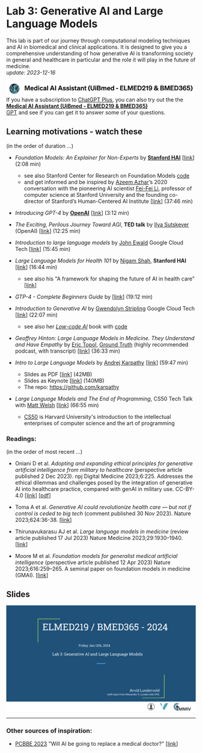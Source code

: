 # Lab 3: Generative AI and Large Language Models

This lab is part of our journey through computational modeling techniques and AI in biomedical and clinical applications. It is designed to give you a comprehensive understanding of how generative AI is transforming society in general and healthcare in particular and the role it will play in the future of medicine.<br>  _update: 2023-12-16_


<!-- ![img](../assets/GPT-MedAI.png)<br> -->
<img src="../assets/GPT-MedAI.png" width="600"><br>
If you have a subscription to [ChatGPT Plus](https://openai.com/blog/chatgpt-plus), you can also try out the the [**Medical AI Assistant (UiBmed - ELMED219 & BMED365)**](https://chat.openai.com/g/g-d90dfN17H-medical-ai-assistant-uibmed-elmed219-bmed365) <br> [GPT](https://openai.com/blog/introducing-gpts) and see if you can get it to answer some of your questions.

## Learning motivations - watch these
(in the order of duration ...)

- _Foundation Models: An Explainer for Non-Experts_ by [**Stanford HAI**](https://crfm.stanford.edu) [[link](https://youtu.be/kK3NmQT241w)] (2:08 min)
   - see also Stanford Center for Research on Foundation Models [code](https://github.com/stanford-crfm)
   - and get informed and be inspired by [Azeem Azhar](https://www.linkedin.com/in/azhar/?originalSubdomain=uk)’s 2020 conversation with the pioneering AI scientist [Fei-Fei Li](https://en.wikipedia.org/wiki/Fei-Fei_Li), professor of computer science at Stanford University and the founding co-director of Stanford’s Human-Centered AI Institute [[link](https://hbr.org/podcast/2023/11/azeems-picks-the-promise-of-ai-with-fei-fei-li)] (37:46 min)

- _Introducing GPT-4_ by [**OpenAI**](https://openai.com) [[link](https://www.youtube.com/watch?v=--khbXchTeE)] (3:12 min)
  
- _The Exciting, Perilous Journey Toward AGI_, **TED talk** by [Ilya Sutskever](https://en.wikipedia.org/wiki/Ilya_Sutskever) (OpenAI) [[link](https://www.youtube.com/watch?v=SEkGLj0bwAU)] (12:25 min)

- _Introduction to large language models_ by [John Ewald](https://www.linkedin.com/in/ewaldjohn) Google Cloud Tech [[link](https://www.youtube.com/watch?v=zizonToFXDs)] (15:45 min)

- _Large Language Models for Health 101_ by [Nigam Shah](https://profiles.stanford.edu/nigam-shah),  **Stanford HAI**  [[link](https://www.youtube.com/watch?v=b88FZYNJdIk)] (16:44 min)
  - see also his "A framework for shaping the future of AI in health care" [[link](https://shahlab.stanford.edu)]

- _GTP-4 - Complete Beginners Guide_ by   [[link](https://www.youtube.com/watch?v=T4GA0z6ccmo)]  (19:12 min)
  
- _Introduction to Generative AI_ by [Gwendolyn Stripling](https://www.linkedin.com/in/gwendolyn-stripling)  Google Cloud Tech [[link](https://www.youtube.com/watch?v=G2fqAlgmoPo)]   (22:07 min)
  - see also her [_Low-code AI_](https://www.amazon.com/dp/1098146824/ref=tsm_1_fb_lk) book with [code](https://github.com/maabel0712/low-code-ai)

- _Geoffrey Hinton: Large Language Models in Medicine. They Understand and Have Empathy_ by [Eric Topol](https://en.wikipedia.org/wiki/Eric_Topol), [Ground Truth](https://erictopol.substack.com/about) (highly recommended podcast, with transcript)  [[link](https://erictopol.substack.com/p/geoffrey-hinton-large-language-models)] (36:33 min)

- _Intro to Large Language Models_ by [Andrej Karpathy](https://en.wikipedia.org/wiki/Andrej_Karpathy) [[link](https://www.youtube.com/watch?v=zjkBMFhNj_g)] (59:47 min)

  - Slides as PDF [[link](https://drive.google.com/file/d/1pxx_ZI7O-Nwl7ZLNk5hI3WzAsTLwvNU7/view)] (42MB)
  - Slides as Keynote [[link](https://drive.google.com/file/d/1FPUpFMiCkMRKPFjhi9MAhby68MHVqe8u/view)] (140MB)
  - The repo: https://github.com/karpathy
 
- _Large Language Models and The End of Programming_, CS50 Tech Talk with [Matt Welsh](https://en.wikipedia.org/wiki/Matt_Welsh_\(computer_scientist\)) [[link](https://www.youtube.com/watch?v=JhCl-GeT4jw)]  (66:55 min)
  - [CS50](https://www.edx.org/cs50) is Harvard University's introduction to the intellectual enterprises of computer science and the art of programming


### Readings:
(in the order of most recent ...)

- Oniani D et al. _Adopting and expanding ethical principles for generative artificial intelligence from military to healthcare_ (perspective article published 2 Dec 2023). npj Digital Medicine 2023;6:225. Addresses the ethical dilemmas and challenges posed by the integration of generative AI into healthcare practice, compared with genAI in military use. CC-BY-4.0 [[link](https://www.nature.com/articles/s41746-023-00965-x)] [[pdf](https://www.nature.com/articles/s41746-023-00965-x.pdf)]
  
- Toma A et al. _Generative AI could revolutionize health care — but not if control is ceded to big tech_ (comment published 30 Nov 2023). Nature 2023;624:36-38. [[link](https://www.nature.com/articles/d41586-023-03803-y)]

- Thirunavukarasu AJ et al. _Large language models in medicine_   (review article published 17 Jul 2023) Nature Medicine 2023;29:1930–1940. [[link](https://www.nature.com/articles/s41591-023-02448-8)]

- Moore M et al. _Foundation models for generalist medical artificial intelligence_ (perspective article published 12 Apr 2023) Nature 2023;616:259–265. A seminal paper on foundation models in medicine (GMAI). [[link](https://www.nature.com/articles/s41586-023-05881-4)]
  

## Slides

<!--
<a href="https://docs.google.com/presentation/d/e/2PACX-1vREHZA9OSvQa2fOGGDikHF_gDZz0tzgaARVmsjXq7xjFlwDDlkmMSDEvZ5Sa9GflbTybFJLQ3IqltjR/pub?start=false&loop=false&delayms=3000"><img src="assets/lab0-slides.png"></a>
-->

<img src="assets/lab3-slides.png">


<!-- Here's a short extra video that goes through a very similar notebook to the one we use in this lab: https://www.youtube.com/watch?v=OhxUgFNnj1U. You may want to watch this as well. -->

-----
### Other sources of inspiration:

- [PCBBE 2023](https://pcbbe.p.lodz.pl) "Will AI be going to replace a medical doctor?" [[link](https://github.com/arvidl/PCBBE-2023-explore/blob/main/PCBBE_2023-PLEN-04-Debate-AL.md)]
